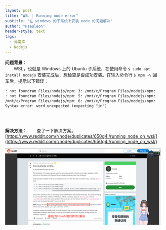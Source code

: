 ```yaml
---
layout: post
title: "WSL | Running node error"
subtitle: "在 windows 的子系统上安装 node 的问题解决"
author: "Haauleon"
header-style: text
tags:
  - 异常库
  - Nodejs
---
```


**问题背景：**       
&emsp;&emsp;WSL，也就是 Windows 上的 Ubuntu 子系统，在使用命令 `$ sudo apt install nodejs` 安装完成后，想检查是否成功安装。在输入命令行 `$ npm -v` 回车后，提示以下错误：        
```
: not foundram Files/nodejs/npm: 3: /mnt/c/Program Files/nodejs/npm:
: not foundram Files/nodejs/npm: 5: /mnt/c/Program Files/nodejs/npm:
/mnt/c/Program Files/nodejs/npm: 6: /mnt/c/Program Files/nodejs/npm: Syntax error: word unexpected (expecting "in")
```     
<br><br>

**解决方法：**
&emsp;&emsp;查了一下解决方案。[https://www.reddit.com/r/node/duplicates/650g4i/running_node_on_wsl/](https://www.reddit.com/r/node/duplicates/650g4i/running_node_on_wsl/)        

![](\img\in-post\others\2021-03-26-wsl-node-error-1.png)